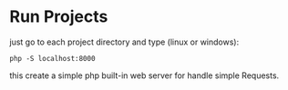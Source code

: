 # Run Projects
just go to each project directory and type (linux or windows):

    php -S localhost:8000 
this create a simple php built-in web server for handle simple Requests.




